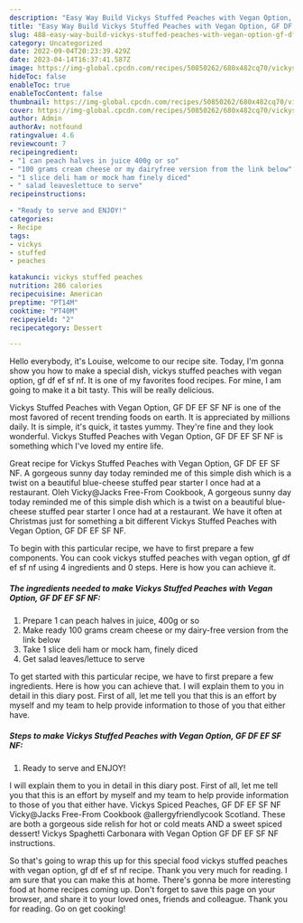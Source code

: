 ```yaml
---
description: "Easy Way Build Vickys Stuffed Peaches with Vegan Option, GF DF EF SF NF yang Very Delicious"
title: "Easy Way Build Vickys Stuffed Peaches with Vegan Option, GF DF EF SF NF yang Very Delicious"
slug: 488-easy-way-build-vickys-stuffed-peaches-with-vegan-option-gf-df-ef-sf-nf-yang-very-delicious
category: Uncategorized
date: 2022-09-04T20:23:39.429Z
date: 2023-04-14T16:37:41.587Z
image: https://img-global.cpcdn.com/recipes/50850262/680x482cq70/vickys-stuffed-peaches-with-vegan-option-gf-df-ef-sf-nf-recipe-main-photo.jpg
hideToc: false
enableToc: true
enableTocContent: false
thumbnail: https://img-global.cpcdn.com/recipes/50850262/680x482cq70/vickys-stuffed-peaches-with-vegan-option-gf-df-ef-sf-nf-recipe-main-photo.jpg
cover: https://img-global.cpcdn.com/recipes/50850262/680x482cq70/vickys-stuffed-peaches-with-vegan-option-gf-df-ef-sf-nf-recipe-main-photo.jpg
author: Admin
authorAv: notfound
ratingvalue: 4.6
reviewcount: 7
recipeingredient:
- "1 can peach halves in juice 400g or so"
- "100 grams cream cheese or my dairyfree version from the link below"
- "1 slice deli ham or mock ham finely diced"
- " salad leaveslettuce to serve"
recipeinstructions:

- "Ready to serve and ENJOY!"
categories:
- Recipe
tags:
- vickys
- stuffed
- peaches

katakunci: vickys stuffed peaches 
nutrition: 286 calories
recipecuisine: American
preptime: "PT14M"
cooktime: "PT40M"
recipeyield: "2"
recipecategory: Dessert

---
```



Hello everybody, it's Louise, welcome to our recipe site. Today, I'm gonna show you how to make a special dish, vickys stuffed peaches with vegan option, gf df ef sf nf. It is one of my favorites food recipes. For mine, I am going to make it a bit tasty. This will be really delicious.

Vickys Stuffed Peaches with Vegan Option, GF DF EF SF NF is one of the most favored of recent trending foods on earth. It is appreciated by millions daily. It is simple, it's quick, it tastes yummy. They're fine and they look wonderful. Vickys Stuffed Peaches with Vegan Option, GF DF EF SF NF is something which I've loved my entire life.

Great recipe for Vickys Stuffed Peaches with Vegan Option, GF DF EF SF NF. A gorgeous sunny day today reminded me of this simple dish which is a twist on a beautiful blue-cheese stuffed pear starter I once had at a restaurant. Oleh Vicky@Jacks Free-From Cookbook, A gorgeous sunny day today reminded me of this simple dish which is a twist on a beautiful blue-cheese stuffed pear starter I once had at a restaurant. We have it often at Christmas just for something a bit different Vickys Stuffed Peaches with Vegan Option, GF DF EF SF NF.


To begin with this particular recipe, we have to first prepare a few components. You can cook vickys stuffed peaches with vegan option, gf df ef sf nf using 4 ingredients and 0 steps. Here is how you can achieve it.

<!--inarticleads1-->

##### The ingredients needed to make Vickys Stuffed Peaches with Vegan Option, GF DF EF SF NF:

1. Prepare 1 can peach halves in juice, 400g or so
1. Make ready 100 grams cream cheese or my dairy-free version from the link below
1. Take 1 slice deli ham or mock ham, finely diced
1. Get  salad leaves/lettuce to serve


To get started with this particular recipe, we have to first prepare a few ingredients. Here is how you can achieve that. I will explain them to you in detail in this diary post. First of all, let me tell you that this is an effort by myself and my team to help provide information to those of you that either have. 

<!--inarticleads2-->

##### Steps to make Vickys Stuffed Peaches with Vegan Option, GF DF EF SF NF:


1. Ready to serve and ENJOY!

I will explain them to you in detail in this diary post. First of all, let me tell you that this is an effort by myself and my team to help provide information to those of you that either have. Vickys Spiced Peaches, GF DF EF SF NF Vicky@Jacks Free-From Cookbook @allergyfriendlycook Scotland. These are both a gorgeous side relish for hot or cold meats AND a sweet spiced dessert! Vickys Spaghetti Carbonara with Vegan Option GF DF EF SF NF instructions. 

So that's going to wrap this up for this special food vickys stuffed peaches with vegan option, gf df ef sf nf recipe. Thank you very much for reading. I am sure that you can make this at home. There's gonna be more interesting food at home recipes coming up. Don't forget to save this page on your browser, and share it to your loved ones, friends and colleague. Thank you for reading. Go on get cooking!
